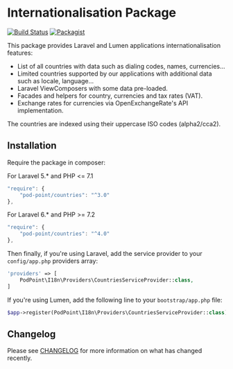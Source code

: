 # Internationalisation Package

[![Build Status](https://travis-ci.org/Pod-Point/countries.svg?branch=master)](https://travis-ci.org/Pod-Point/countries) [![Packagist](https://img.shields.io/packagist/v/Pod-Point/countries.svg)](https://packagist.org/packages/pod-point/countries)

This package provides Laravel and Lumen applications internationalisation features:

- List of all countries with data such as dialing codes, names, currencies...
- Limited countries supported by our applications with additional data such as locale, language...
- Laravel ViewComposers with some data pre-loaded.
- Facades and helpers for country, currencies and tax rates (VAT).
- Exchange rates for currencies via OpenExchangeRate's API implementation.

The countries are indexed using their uppercase ISO codes (alpha2/cca2).

## Installation

Require the package in composer:

For Laravel 5.* and PHP <= 7.1
```javascript
"require": {
    "pod-point/countries": "^3.0"
},
```

For Laravel 6.* and PHP >= 7.2
```javascript
"require": {
    "pod-point/countries": "^4.0"
},
```

Then finally, if you're using Laravel, add the service provider to your `config/app.php` providers array:

```php
'providers' => [
    PodPoint\I18n\Providers\CountriesServiceProvider::class,
]
```

If you're using Lumen, add the following line to your `bootstrap/app.php` file:

```php
$app->register(PodPoint\I18n\Providers\CountriesServiceProvider::class);
```

## Changelog

Please see [CHANGELOG](CHANGELOG.md) for more information on what has changed recently.
